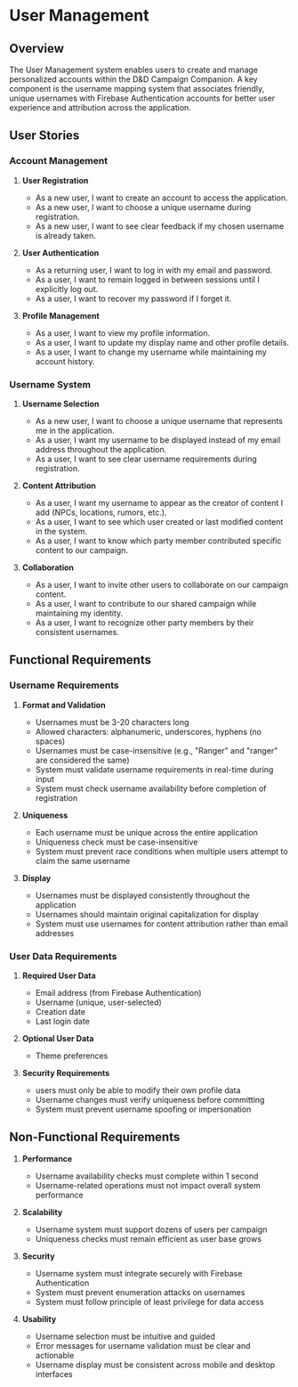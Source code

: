 # User Management

## Overview

The User Management system enables users to create and manage personalized accounts within the D&D Campaign Companion. A key component is the username mapping system that associates friendly, unique usernames with Firebase Authentication accounts for better user experience and attribution across the application.

## User Stories

### Account Management

1. **User Registration**
   - As a new user, I want to create an account to access the application.
   - As a new user, I want to choose a unique username during registration.
   - As a new user, I want to see clear feedback if my chosen username is already taken.

2. **User Authentication**
   - As a returning user, I want to log in with my email and password.
   - As a user, I want to remain logged in between sessions until I explicitly log out.
   - As a user, I want to recover my password if I forget it.

3. **Profile Management**
   - As a user, I want to view my profile information.
   - As a user, I want to update my display name and other profile details.
   - As a user, I want to change my username while maintaining my account history.

### Username System

1. **Username Selection**
   - As a new user, I want to choose a unique username that represents me in the application.
   - As a user, I want my username to be displayed instead of my email address throughout the application.
   - As a user, I want to see clear username requirements during registration.

2. **Content Attribution**
   - As a user, I want my username to appear as the creator of content I add (NPCs, locations, rumors, etc.).
   - As a user, I want to see which user created or last modified content in the system.
   - As a user, I want to know which party member contributed specific content to our campaign.

3. **Collaboration**
   - As a user, I want to invite other users to collaborate on our campaign content.
   - As a user, I want to contribute to our shared campaign while maintaining my identity.
   - As a user, I want to recognize other party members by their consistent usernames.

## Functional Requirements

### Username Requirements

1. **Format and Validation**
   - Usernames must be 3-20 characters long
   - Allowed characters: alphanumeric, underscores, hyphens (no spaces)
   - Usernames must be case-insensitive (e.g., "Ranger" and "ranger" are considered the same)
   - System must validate username requirements in real-time during input
   - System must check username availability before completion of registration

2. **Uniqueness**
   - Each username must be unique across the entire application
   - Uniqueness check must be case-insensitive
   - System must prevent race conditions when multiple users attempt to claim the same username

3. **Display**
   - Usernames must be displayed consistently throughout the application
   - Usernames should maintain original capitalization for display
   - System must use usernames for content attribution rather than email addresses

### User Data Requirements

1. **Required User Data**
   - Email address (from Firebase Authentication)
   - Username (unique, user-selected)
   - Creation date
   - Last login date

2. **Optional User Data**
   - Theme preferences

3. **Security Requirements**
   - users must only be able to modify their own profile data
   - Username changes must verify uniqueness before committing
   - System must prevent username spoofing or impersonation

## Non-Functional Requirements

1. **Performance**
   - Username availability checks must complete within 1 second
   - Username-related operations must not impact overall system performance

2. **Scalability**
   - Username system must support dozens of users per campaign
   - Uniqueness checks must remain efficient as user base grows

3. **Security**
   - Username system must integrate securely with Firebase Authentication
   - System must prevent enumeration attacks on usernames
   - System must follow principle of least privilege for data access

4. **Usability**
   - Username selection must be intuitive and guided
   - Error messages for username validation must be clear and actionable
   - Username display must be consistent across mobile and desktop interfaces